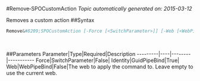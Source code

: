#Remove&#8209;SPOCustomAction
*Topic automatically generated on: 2015-03-12*

Removes a custom action
##Syntax
```powershell
Remove&#8209;SPOCustomAction [-Force [<SwitchParameter>]] [-Web [<WebPipeBind>]] -Identity [<GuidPipeBind>]
```
&nbsp;

##Parameters
Parameter|Type|Required|Description
---------|----|--------|-----------
Force|SwitchParameter|False|
Identity|GuidPipeBind|True|
Web|WebPipeBind|False|The web to apply the command to. Leave empty to use the current web.

